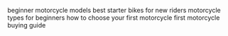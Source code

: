 beginner motorcycle models
best starter bikes for new riders
motorcycle types for beginners
how to choose your first motorcycle
first motorcycle buying guide